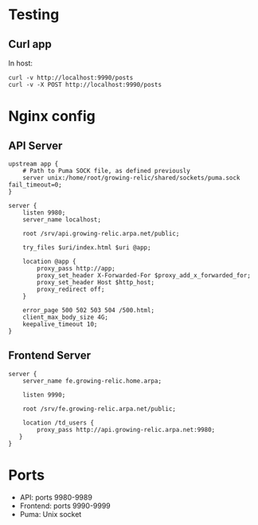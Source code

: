 # Testing
## Curl app

In host:
```
curl -v http://localhost:9990/posts
curl -v -X POST http://localhost:9990/posts
```

# Nginx config
## API Server
```
upstream app {
    # Path to Puma SOCK file, as defined previously
    server unix:/home/root/growing-relic/shared/sockets/puma.sock fail_timeout=0;
}

server {
    listen 9980;
    server_name localhost;

    root /srv/api.growing-relic.arpa.net/public;

    try_files $uri/index.html $uri @app;

    location @app {
        proxy_pass http://app;
        proxy_set_header X-Forwarded-For $proxy_add_x_forwarded_for;
        proxy_set_header Host $http_host;
        proxy_redirect off;
    }

    error_page 500 502 503 504 /500.html;
    client_max_body_size 4G;
    keepalive_timeout 10;
}
```

## Frontend Server

```
server {
    server_name fe.growing-relic.home.arpa;

    listen 9990;

    root /srv/fe.growing-relic.arpa.net/public;

    location /td_users {
        proxy_pass http://api.growing-relic.arpa.net:9980;
   }
}
```


# Ports

- API: ports 9980-9989
- Frontend: ports 9990-9999
- Puma: Unix socket
